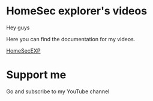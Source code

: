# HomeSec explorer's videos

Hey guys

Here you can find the documentation for my videos.

[HomeSecEXP](https://www.youtube.com/@HomeSecExplorer)

# Support me

Go and subscribe to my YouTube channel
